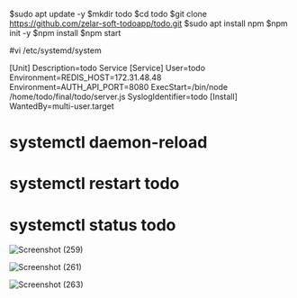 $sudo apt update -y
$mkdir todo
$cd todo
$git clone https://github.com/zelar-soft-todoapp/todo.git
$sudo apt install npm
$npm init -y
$npm install
$npm start

#vi /etc/systemd/system

[Unit]
Description=todo Service
[Service]
User=todo
Environment=REDIS_HOST=172.31.48.48
Environment=AUTH_API_PORT=8080
ExecStart=/bin/node /home/todo/final/todo/server.js
SyslogIdentifier=todo
[Install]
WantedBy=multi-user.target

# systemctl daemon-reload
# systemctl restart todo
# systemctl status todo





![Screenshot (259)](https://user-images.githubusercontent.com/82602260/116847233-bff22c80-ac07-11eb-83a5-06748c88e631.png)


![Screenshot (261)](https://user-images.githubusercontent.com/82602260/116846946-1d39ae00-ac07-11eb-9a12-86d12263a082.png)


![Screenshot (263)](https://user-images.githubusercontent.com/82602260/116847041-625de000-ac07-11eb-8b69-37070fe574c8.png)



